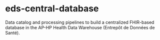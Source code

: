 # eds-central-database
Data catalog and processing pipelines to build a centralized FHIR-based database in the AP-HP Health Data Warehouse (Entrepôt de Données de Santé).
